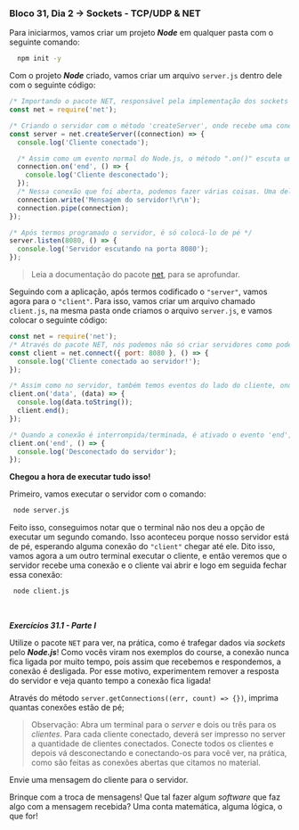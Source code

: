 ### Bloco 31, Dia 2 -> 	Sockets - TCP/UDP & NET

Para iniciarmos, vamos criar um projeto **_Node_** em qualquer pasta com o seguinte comando:
```bash
  npm init -y
```

Com o projeto **_Node_** criado, vamos criar um arquivo `server.js` dentro dele com o seguinte código:

```javascript
/* Importando o pacote NET, responsável pela implementação dos sockets no Node. */
const net = require('net');

/* Criando o servidor com o método 'createServer', onde recebe uma conexao na qual são expostos os eventos que podemos manipular no nosso servidor. */
const server = net.createServer((connection) => {
  console.log('Cliente conectado');

  /* Assim como um evento normal do Node.js, o método ".on()" escuta um evento em específico e, quando ele é ativado, nossa função de callback é chamada. */
  connection.on('end', () => {
    console.log('Cliente desconectado');
  });
  /* Nessa conexão que foi aberta, podemos fazer várias coisas. Uma delas é escrever/devolver uma mensagem para o cliente. */
  connection.write('Mensagem do servidor!\r\n');
  connection.pipe(connection);
});

/* Após termos programado o servidor, é só colocá-lo de pé */
server.listen(8080, () => {
  console.log('Servidor escutando na porta 8080');
});
```

> Leia a documentação do pacote [net](https://nodejs.org/api/net.html#net_event_close_1), para se aprofundar.

Seguindo com a aplicação, após termos codificado o `"server"`, vamos agora para o `"client"`. Para isso, vamos criar um arquivo chamado `client.js`, na mesma pasta onde criamos o arquivo `server.js`, e vamos colocar o seguinte código:
```javascript
const net = require('net');
/* Através do pacote NET, nós podemos não só criar servidores como podemos conectar nossos clientes aos servidores */
const client = net.connect({ port: 8080 }, () => {
  console.log('Cliente conectado ao servidor!');
});

/* Assim como no servidor, também temos eventos do lado do cliente, onde o evento 'data' é ativado quando o servidor envia uma mensagem para o cliente. */
client.on('data', (data) => {
  console.log(data.toString());
  client.end();
});

/* Quando a conexão é interrompida/terminada, é ativado o evento 'end', onde podemos limpar alguns caches, dar uma mensagem para usuário, atualizar algum dado no banco de dados etc. */
client.on('end', () => {
  console.log('Desconectado do servidor');
});
```

**Chegou a hora de executar tudo isso!**

Primeiro, vamos executar o servidor com o comando:
```bash
 node server.js
```

Feito isso, conseguimos notar que o terminal não nos deu a opção de executar um segundo comando. Isso aconteceu porque nosso servidor está de pé, esperando alguma conexão do `"client"` chegar até ele.
Dito isso, vamos agora a um outro terminal executar o cliente, e então veremos que o servidor recebe uma conexão e o cliente vai abrir e logo em seguida fechar essa conexão:
```bash
 node client.js
```

<br>

_**Exercícios 31.1 - Parte I**_

Utilize o pacote `NET` para ver, na prática, como é trafegar dados via _sockets_ pelo **_Node.js_**!
Como vocês viram nos exemplos do course, a conexão nunca fica ligada por muito tempo, pois assim que recebemos e respondemos, a conexão é desligada. Por esse motivo, experimentem remover a resposta do servidor e veja quanto tempo a conexão fica ligada!

Através do método `server.getConnections((err, count) => {})`, imprima quantas conexões estão de pé;

> Observação: Abra um terminal para o _server_ e dois ou três para os _clientes_. Para cada cliente conectado, deverá ser impresso no server a quantidade de clientes conectados. Conecte todos os clientes e depois vá desconectando e conectando-os para você ver, na prática, como são feitas as conexões abertas que citamos no material.

Envie uma mensagem do cliente para o servidor.

Brinque com a troca de mensagens! Que tal fazer algum _software_ que faz algo com a mensagem recebida? Uma conta matemática, alguma lógica, o que for!
